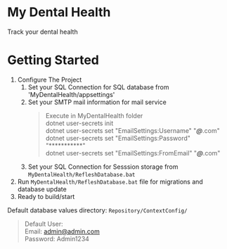# My Dental Health
 Track your dental health

# Getting Started
 1. Configure The Project
	1. Set your SQL Connection for SQL database from 'MyDentalHealth/appsettings'<br>
	2. Set your SMTP mail information for mail service<br>
		>Execute in MyDentalHealth folder<br>
		>dotnet user-secrets init<br>
		>dotnet user-secrets set "EmailSettings:Username" "*******@*******.com"<br>
		>dotnet user-secrets set "EmailSettings:Password" "***********"<br>
		>dotnet user-secrets set "EmailSettings:FromEmail" "*******@*******.com"<br>
	3. Set your SQL Connection for Sesssion storage from `MyDentalHealth/RefleshDatabase.bat`
 2. Run `MyDentalHealth/RefleshDatabase.bat` file for migrations and database update<br>
 3. Ready to build/start<br>

 Default database values directory: `Repository/ContextConfig/`<br>

> Default User:<br>
> Email: admin@admin.com<br>
> Password: Admin1234

